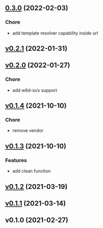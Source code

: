 
<a name="0.3.0"></a>
## [0.3.0](https://gitlab.w6d.io/w6d/projectmgt/-/compare/v0.2.1...0.3.0) (2022-02-03)

### Chore

* add template resolver capability inside url


<a name="v0.2.1"></a>
## [v0.2.1](https://gitlab.w6d.io/w6d/projectmgt/-/compare/v0.2.0...v0.2.1) (2022-01-31)


<a name="v0.2.0"></a>
## [v0.2.0](https://gitlab.w6d.io/w6d/projectmgt/-/compare/v0.1.4...v0.2.0) (2022-01-27)

### Chore

* add w6d-io/x support


<a name="v0.1.4"></a>
## [v0.1.4](https://gitlab.w6d.io/w6d/projectmgt/-/compare/v0.1.3...v0.1.4) (2021-10-10)

### Chore

* remove vendor


<a name="v0.1.3"></a>
## [v0.1.3](https://gitlab.w6d.io/w6d/projectmgt/-/compare/v0.1.2...v0.1.3) (2021-10-10)

### Features

* add clean function


<a name="v0.1.2"></a>
## [v0.1.2](https://gitlab.w6d.io/w6d/projectmgt/-/compare/v0.1.1...v0.1.2) (2021-03-19)


<a name="v0.1.1"></a>
## [v0.1.1](https://gitlab.w6d.io/w6d/projectmgt/-/compare/v0.1.0...v0.1.1) (2021-03-14)


<a name="v0.1.0"></a>
## v0.1.0 (2021-02-27)

